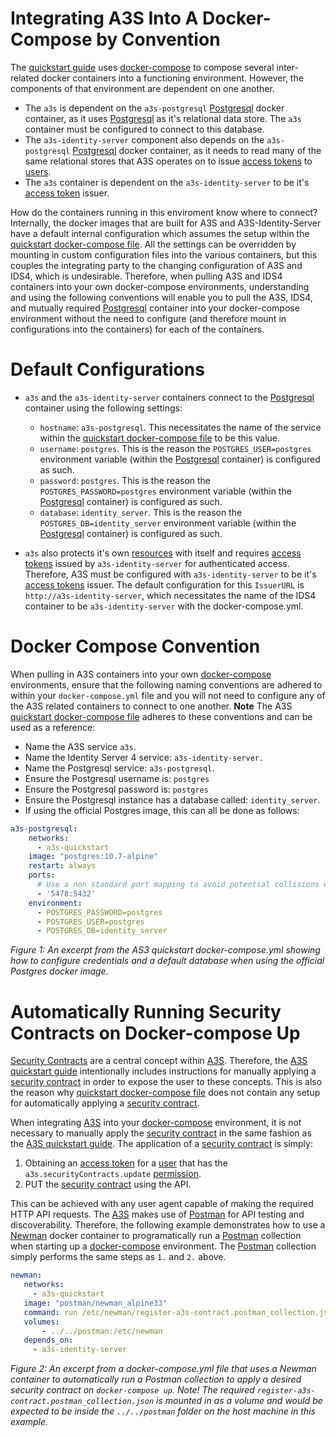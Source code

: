 # Integrating A3S Into A Docker-Compose by Convention

The [quickstart guide](./../quickstart/README.md) uses [docker-compose](https://docs.docker.com/compose) to compose several inter-related docker containers into a functioning environment. However, the components of that environment are dependent on one another.

* The `a3s` is dependent on the `a3s-postgresql` [Postgresql](https://www.postgresql.org) docker container, as it uses [Postgresql](https://www.postgresql.org) as it's relational data store. The `a3s` container must be configured to connect to this database.
* The `a3s-identity-server` component also depends on the `a3s-postgresql` [Postgresql](https://www.postgresql.org) docker container, as it needs to read many of the same relational stores that A3S operates on to issue [access tokens](./glossary.md#access-token) to [users](./glossary.md#access-token).
* The `a3s` container is dependent on the `a3s-identity-server` to be it's [access token](./glossary.md#access-token) issuer.

How do the containers running in this enviroment know where to connect? Internally, the docker images that are built for A3S and A3S-Identity-Server have a default internal configuration which assumes the setup within the [quickstart docker-compose file](./../quickstart/docker-compose.yml). All the settings can be overridden by mounting in custom configuration files into the various containers, but this couples the integrating party to the changing configuration of A3S and IDS4, which is undesirable. Therefore, when pulling A3S and IDS4 containers into your own docker-compose environments, understanding and using the following conventions will enable you to pull the A3S, IDS4, and mutually required [Postgresql](https://www.postgresql.org) container into your docker-compose environment without the need to configure (and therefore mount in configurations into the containers) for each of the containers.

# Default Configurations

* `a3s` and the `a3s-identity-server` containers connect to the [Postgresql](https://www.postgresql.org) container using the following settings:
  * `hostname`: `a3s-postgresql`. This necessitates the name of the service within the [quickstart docker-compose file](./../quickstart/docker-compose.yml) to be this value.
  * `username`: `postgres`. This is the reason the `POSTGRES_USER=postgres` environment variable (within the [Postgresql](https://www.postgresql.org) container) is configured as such.
  * `password`: `postgres`. This is the reason the `POSTGRES_PASSWORD=postgres` environment variable (within the [Postgresql](https://www.postgresql.org) container) is configured as such.
  * `database`: `identity_server`. This is the reason the `POSTGRES_DB=identity_server` environment variable (within the [Postgresql](https://www.postgresql.org) container) is configured as such.

* `a3s` also protects it's own [resources](./glossary.md#resource) with itself and requires [access tokens](./glossary.md#access-token) issued by `a3s-identity-server` for authenticated access. Therefore, A3S must be configured with `a3s-identity-server` to be it's [access tokens](./glossary.md#access-token) issuer. The default configuration for this `IssuerURL` is `http://a3s-identity-server`, which necessitates the name of the IDS4 container to be `a3s-identity-server` with the docker-compose.yml.

# Docker Compose Convention

When pulling in A3S containers into your own [docker-compose](https://docs.docker.com/compose) environments, ensure that the following naming conventions are adhered to within your `docker-compose.yml` file and you will not need to configure any of the A3S related containers to connect to one another. **Note** The A3S [quickstart docker-compose file](./../quickstart/docker-compose.yml) adheres to these conventions and can be used as a reference:

* Name the A3S service `a3s`.
* Name the Identity Server 4 service: `a3s-identity-server.`
* Name the Postgresql service: `a3s-postgresql`.
* Ensure the Postgresql username is: `postgres`
* Ensure the Postgresql password is: `postgres`
* Ensure the Postgresql instance has a database called: `identity_server`.
* If using the official Postgres image, this can all be done as follows:

```yaml
a3s-postgresql:
    networks:
      - a3s-quickstart
    image: "postgres:10.7-alpine"
    restart: always
    ports:
      # Use a non standard port mapping to avoid potential collisions with other Postgres instances running on the host.
      - '5478:5432'
    environment:
      - POSTGRES_PASSWORD=postgres
      - POSTGRES_USER=postgres
      - POSTGRES_DB=identity_server
```
*Figure 1: An excerpt from the AS3 quickstart docker-compose.yml showing how to configure credentials and a default database when using the official Postgres docker image.*

# Automatically Running Security Contracts on Docker-compose Up

[Security Contracts](./glossary.md#security-contract) are a central concept within [A3S](https://github.com/GrindrodBank/A3S). Therefore, the [A3S quickstart guide](./../quickstart/README.md) intentionally includes instructions for manually applying a [security contract](./glossary.md#security-contract) in order to expose the user to these concepts. This is also the reason why [quickstart docker-compose file](./../quickstart/docker-compose.yml) does not contain any setup for automatically applying a [security contract](./glossary.md#security-contract). 

When integrating [A3S](https://github.com/GrindrodBank/A3S) into your [docker-compose](https://docs.docker.com/compose) environment, it is not necessary to manually apply the [security contract](./glossary.md#security-contract) in the same fashion as the [A3S quickstart guide](./../quickstart/README.md). The application of a [security contract](./glossary.md#security-contract) is simply:
1. Obtaining an [access token](./glossary.md#access-token) for a [user](./glossary.md#user) that has the `a3s.securityContracts.update` [permission](./glossary.md#permission).
2. PUT the [security contract](./glossary.md#security-contract) using the API.

This can be achieved with any user agent capable of making the required HTTP API requests. The [A3S](https://github.com/GrindrodBank/A3S) makes use of [Postman](https://www.getpostman.com) for API testing and discoverability. Therefore, the following example demonstrates how to use a [Newman](https://learning.getpostman.com/docs/postman/collection-runs/command-line-integration-with-newman/) docker container to programatically run a [Postman](https://www.getpostman.com) collection when starting up a [docker-compose](https://docs.docker.com/compose) environment. The [Postman](https://www.getpostman.com) collection simply performs the same steps as `1.` and `2.` above.

```yaml
newman:
   networks:
     - a3s-quickstart   
   image: "postman/newman_alpine33" 
   command: run /etc/newman/register-a3s-contract.postman_collection.json --global-var client-id='a3s-default' --global-var client-secret='secret'  --global-var a3s-host=http://a3s --global-var auth-server-base-url=http://a3s-identity-server --delay-request 15000 
   volumes:
       - ../../postman:/etc/newman
   depends_on:
     - a3s-identity-server
```
*Figure 2: An excerpt from a docker-compose.yml file that uses a Newman container to automatically run a Postman collection to apply a desired security contract on `docker-compose up`. *Note!* The required `register-a3s-contract.postman_collection.json` is mounted in as a volume and would be expected to be inside the `../../postman` folder on the host machine in this example.*



